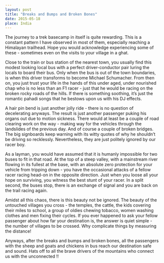 ```yaml
---
layout: post
title: "Breaks and Bumps and Broken Bones"
date: 2015-05-18 
place: India
---
```



The journey to a trek basecamp in itself is quite rewarding. This is a constant pattern I have observed in most of them, especially reaching a Himalayan trailhead. Hope you would acknowledge experiencing some of these - sometimes even on the visits to your village in a ghat.

Close to the train or bus station of the nearest town, you usually find this modest looking local bus with a perfect driver-conductor pair luring the locals to board their bus. Only when the bus is out of the town boundaries, is when this driver transforms to become Michael Schumacher. From then on, you just trust your life in the hands of this under aged, under nourished chap who is no less than an F1 racer - just that he would be racing on the broken rocky roads of the hills. If there is something soothing, it’s just the romantic pahadi songs that he bestows upon us with his DJ effects.

A hair pin bend is just another jolly ride - there is no question of decelerating anyways. The result is just another passenger puking his organs out due to motion sickness. There would at least be a couple of road clearing work on the way - making way for the vehicles through the landslides of the previous day. And of course a couple of broken bridges. The big signboards keep warning with its witty quotes of why he shouldn’t be driving so recklessly. Nevertheless, they are just politely ignored by our racer boy.

As a layman, you would have assumed that it is humanly impossible for two buses to fit in that road. At the top of a steep valley, with a mainstream river flowing in its fullest at the base, with an absolute zero protection for your vehicle from tripping down - you have the occasional attacks of a fellow racer racing head-on in the opposite direction. Just when you loose all your hope on surviving, you witness the best stunt of your racer. In a split second, the buses stop, there is an exchange of signal and you are back on the trail racing again.

Amidst all this chaos, there is this beauty not be ignored. The beauty of the untouched villages you cross - the temples, the cattle, the kids covering their miles to school, a group of oldies chewing tobacco, women washing clothes and men fixing their cycles. If you ever happened to ask your fellow passenger about how far your destination is, the answer is quiet simple - the number of villages to be crossed. Why complicate things by measuring the distance! 

Anyways, after the breaks and bumps and broken bones, all the passengers with the sheep and goats and chickens in bus reach our destination safe and sound. Hats off to all the brave drivers of the mountains who connect us with the unconnected !!
